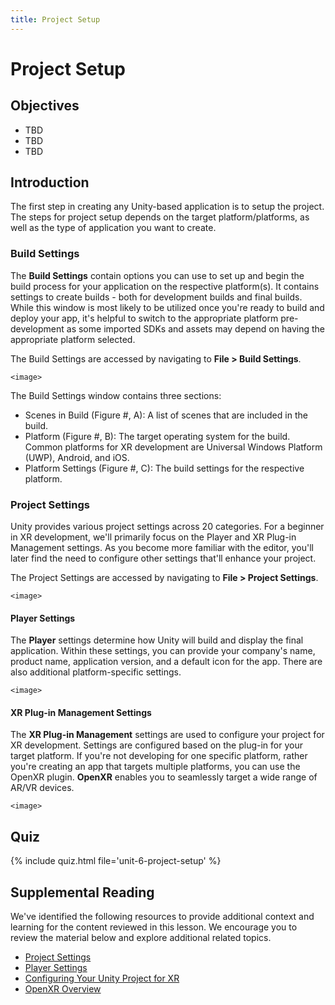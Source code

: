 ```yaml
---
title: Project Setup
---
```


# Project Setup

## Objectives

- TBD
- TBD
- TBD

## Introduction

The first step in creating any Unity-based application is to setup the project. The steps for project setup depends on the target platform/platforms, as well as the type of application you want to create.

### Build Settings

The **Build Settings** contain options you can use to set up and begin the build process for your application on the respective platform(s). It contains settings to create builds - both for development builds and final builds. While this window is most likely to be utilized once you're ready to build and deploy your app, it's helpful to switch to the appropriate platform pre-development as some imported SDKs and assets may depend on having the appropriate platform selected.

 The Build Settings are accessed by navigating to **File > Build Settings**.

`<image>`

The Build Settings window contains three sections:

- Scenes in Build (Figure #, A): A list of scenes that are included in the build.
- Platform (Figure #, B): The target operating system for the build. Common platforms for XR development are Universal Windows Platform (UWP), Android, and iOS.
- Platform Settings (Figure #, C): The build settings for the respective platform.

### Project Settings

Unity provides various project settings across 20 categories. For a beginner in XR development, we'll primarily focus on the Player and XR Plug-in Management settings. As you become more familiar with the editor, you'll later find the need to configure other settings that'll enhance your project.

The Project Settings are accessed by navigating to **File > Project Settings**.

`<image>`

#### Player Settings

The **Player** settings determine how Unity will build and display the final application. Within these settings, you can provide your company's name, product name, application version, and a default icon for the app. There are also additional platform-specific settings.

`<image>`

#### XR Plug-in Management Settings

The **XR Plug-in Management** settings are used to configure your project for XR development. Settings are configured based on the plug-in for your target platform. If you're not developing for one specific platform, rather you're creating an app that targets multiple platforms, you can use the OpenXR plugin. **OpenXR** enables you to seamlessly target a wide range of AR/VR devices.

`<image>`

## Quiz

{% include quiz.html file='unit-6-project-setup' %}

## Supplemental Reading

We've identified the following resources to provide additional context and learning for the content reviewed in this lesson. We encourage you to review the material below and explore additional related topics.

- [Project Settings](https://docs.unity3d.com/Manual/comp-ManagerGroup.html)
- [Player Settings](https://docs.unity3d.com/Manual/class-PlayerSettings.html)
- [Configuring Your Unity Project for XR](https://docs.unity3d.com/Manual/comp-ManagerGroup.html)
- [OpenXR Overview](https://youtu.be/PxPIr_C5s7k)